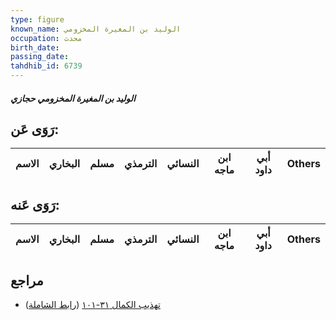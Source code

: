 ```yaml
---
type: figure
known_name: الوليد بن المغيرة المخزومي
occupation: محدث
birth_date:
passing_date:
tahdhib_id: 6739
---
```

##### الوليد بن المغيرة المخزومي حجازي

## رَوَى عَن:
| الاسم | البخاري | مسلم | الترمذي | النسائي | ابن ماجه | أبي داود | Others |
| ----- | ------- | ---- | ------- | ------- | -------- | -------- | ------ |
## رَوَى عَنه:
| الاسم | البخاري | مسلم | الترمذي | النسائي | ابن ماجه | أبي داود | Others |
| ----- | ------- | ---- | ------- | ------- | -------- | -------- | ------ |
## مراجع
- [تهذيب الكمال ٣١-١٠١](obsidian://open?vault=Tahdhib-al-Kamal&file=Figures/٦٧٣٩-الوليد%20بن%20المغيرة%20المخزومي%20حجازي) ([رابط الشاملة](https://shamela.ws/book/3722/16649))